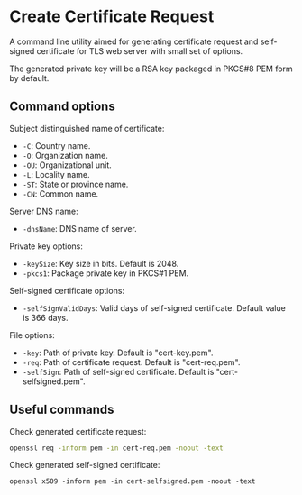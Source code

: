 # Create Certificate Request

A command line utility aimed for generating certificate request and self-signed certificate for TLS web server with small set of options.

The generated private key will be a RSA key packaged in PKCS#8 PEM form by default.

## Command options

Subject distinguished name of certificate:

* `-C`: Country name.
* `-O`: Organization name.
* `-OU`: Organizational unit.
* `-L`: Locality name.
* `-ST`: State or province name.
* `-CN`: Common name.

Server DNS name:

* `-dnsName`: DNS name of server.

Private key options:

* `-keySize`: Key size in bits. Default is 2048.
* `-pkcs1`: Package private key in PKCS#1 PEM.

Self-signed certificate options:

* `-selfSignValidDays`: Valid days of self-signed certificate. Default value is 366 days.

File options:

* `-key`: Path of private key. Default is "cert-key.pem".
* `-req`: Path of certificate request. Default is "cert-req.pem".
* `-selfSign`: Path of self-signed certificate. Default is "cert-selfsigned.pem".

## Useful commands

Check generated certificate request:

```sh
openssl req -inform pem -in cert-req.pem -noout -text
```

Check generated self-signed certificate:

```
openssl x509 -inform pem -in cert-selfsigned.pem -noout -text
```
